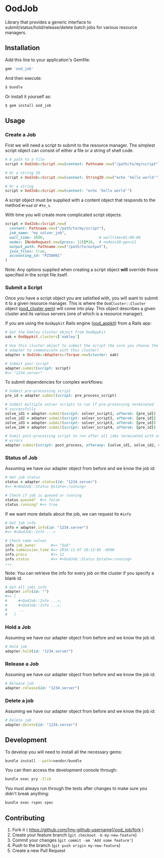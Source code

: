 # OodJob

Library that provides a generic interface to submit/status/hold/release/delete
batch jobs for various resource managers.

## Installation

Add this line to your application's Gemfile:

```ruby
gem 'ood_job'
```

And then execute:

```sh
$ bundle
```

Or install it yourself as:

```sh
$ gem install ood_job
```

## Usage

### Create a Job

First we will need a script to submit to the resource manager. The simplest
script object can consist of either a file or a string of shell code.

```ruby
# A path to a file
script = OodJob::Script.new(content: Pathname.new("/path/to/my/script"))

# Or a string IO
script = OodJob::Script.new(content: StringIO.new("echo 'hello world'"))

# Or a string
script = OodJob::Script.new(content: "echo 'hello world'")
```

A script object must be supplied with a content object that responds to the
method `#read` or `#to_s`.

With time you will create more complicated script objects:

```ruby
script = OodJob::Script.new(
  content: Pathname.new("/path/to/my/script"),
  job_name: "my_solver_job",
  wall_time: 3600,                         # walltime=01:00:00
  nodes: [NodeRequest.new(procs: 12)]*20,  # nodes=20:ppn=12
  output_path: Pathname.new("/path/to/output"),
  join_files: true,
  accounting_id: "PZS0001"
)
```

Note: Any options supplied when creating a script object **will** override
those specified in the script file itself.

### Submit a Script

Once you have a script object you are satisfied with, you will want to submit
it to a given resource manager. This is where the `OodCluster::Cluster` object
([ood_cluster gem](https://github.com/OSC/ood_cluster)) will come into play.
This object describes a given cluster and its various servers (one of which is
a resource manager).

If you are using the `OodAppkit` Rails engine
([ood_appkit](https://github.com/OSC/ood_appkit/)) from a Rails app:

```ruby
# Get the Oakley cluster object from OodAppkit
oak = OodAppkit.clusters['oakley']

# Use this cluster object to submit the script (be sure you choose the correct
# adapter to communicate with this cluster)
adapter = OodJob::Adapters::Torque.new(cluster: oak)

# Submit your script
adapter.submit(script: script)
#=> "1234.server"
```

To submit dependencies for complex workflows:

```ruby
# Submit pre-processing script
pre_id = adapter.submit(script: pre_process_script)

# Submit multiple solver scripts to run if pre-processing terminated
# successfully
solve_id1 = adapter.submit(script: solver_script1, afterok: [pre_id])
solve_id2 = adapter.submit(script: solver_script2, afterok: [pre_id])
solve_id3 = adapter.submit(script: solver_script3, afterok: [pre_id])
solve_id4 = adapter.submit(script: solver_script4, afterok: [pre_id])

# Sumit post-processing script to run after all jobs terminated with or without
# errors
adapter.submit(script: post_process, afterany: [solve_id1, solve_id2, solve_id3, solve_id4])
```

### Status of Job

Assuming we have our adapter object from before and we know the job id:

```ruby
# Get job status
status = adapter.status(id: "1234.server")
#=> #<OodJob::Status @state=:running>

# Check if job is queued or running
status.queued?  #=> false
status.running? #=> true
```

If we want more details about the job, we can request its `#info`

```ruby
# Get job info
info = adapter.info(id: "1234.server")
#=> #<OodJob::Info ...>

# Check some values
info.job_owner       #=> "bob"
info.submission_time #=> 2016-11-07 10:12:05 -0500
info.procs           #=> 12
info.status          #=> #<OodJob::Status @state=:running>
...
```

Note: You can retrieve the info for every job on the cluster if you specify a
blank id.

```ruby
# Get all jobs info
adapter.info(id: "")
#=> [
#     #<OodJob::Info ...>,
#     #<OodJob::Info ...>,
#     ...
#   ]
```

### Hold a Job

Assuming we have our adapter object from before and we know the job id:

```ruby
# Hold job
adapter.hold(id: "1234.server")
```

### Release a Job

Assuming we have our adapter object from before and we know the job id:

```ruby
# Release job
adapter.release(id: "1234.server")
```

### Delete a job

Assuming we have our adapter object from before and we know the job id:

```ruby
# Delete job
adapter.delete(id: "1234.server")
```

## Development

To develop you will need to install all the necessary gems:

```sh
bundle install --path=vendor/bundle
```

You can then access the development console through:

```sh
bundle exec pry -Ilib
```

You must always run through the tests after changes to make sure you didn't
break anything:

```sh
bundle exec rspec spec
```

## Contributing

1. Fork it ( https://github.com/[my-github-username]/ood_job/fork )
2. Create your feature branch (`git checkout -b my-new-feature`)
3. Commit your changes (`git commit -am 'Add some feature'`)
4. Push to the branch (`git push origin my-new-feature`)
5. Create a new Pull Request
